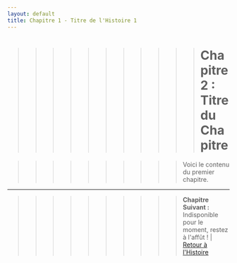 ```yaml
---
layout: default
title: Chapitre 1 - Titre de l'Histoire 1
---
```


>>>>>>>>>>># Chapitre 2 : Titre du Chapitre

>>>>>>>>>>Voici le contenu du premier chapitre.

---

>>>>>>>>>>**Chapitre Suivant :** Indisponible pour le moment, restez à l'affût ! | [Retour à l'Histoire](index.md)


